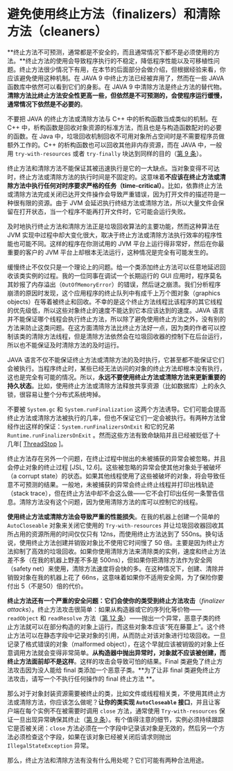 # 避免使用终止方法（finalizers）和清除方法（cleaners）

**终止方法不可预测，通常都是不安全的，而且通常情况下都不是必须使用的方法。**终止方法的使用会导致程序执行的不稳定，降低程序性能以及可移植性问题。终止方法很少情况下有用，在本节的后面部分会做介绍，但根据经验来看，你应该避免使用这种机制。在 JAVA 9 中终止方法已经被弃用了，然而在一些 JAVA 函数库中依然可以看到它们的身影。在 JAVA 9 中清除方法是终止方法的替代物。**清除方法比终止方法安全性更高一些，但依然是不可预测的，会使程序运行缓慢，通常情况下依然是不必要的**。

不要把 JAVA 的终止方法或清除方法与 C++ 中的析构函数当成类似的机制。在 C++ 中，析构函数是回收对象资源的标准方法，而且也是与构造函数配对的必要的函数。在 Java 中，垃圾回收机制回收不可用对象所占空间时是不需要程序员做额外工作的。C++ 的析构函数也可以回收其他非内存资源，而在 JAVA 中，一般用 `try-with-resources` 或者 `try-finally` 块达到同样的目的（[第 9 条][Item9]）。

终止方法和清除方法不能保证其被迅速执行是它的一大缺点。当对象变得不可达时，终止方法或清除方法的执行时间是不固定的。这意味着**不应该在终止方法或清除方法中执行任何对时序要求严格的任务（time-critical）**。比如，依靠终止方法或清除方法完成关闭已达开文件操作会导致严重错误，因为打开文件的描述符是一种很有限的资源。由于 JVM 会延迟执行终结方法或清除方法，所以大量文件会保留在打开状态，当一个程序不能再打开文件时，它可能会运行失败。

及时地执行终止方法和清除方法正是垃圾回收算法的主要功能，然而这种算法在 JVM 实现中过程中却大变化很大，取决于终止方法或清除方法执行效率的程序性能也可能不同。这样的程序在你测试用的 JVM 平台上运行得非常好，然后在你最重要的客户的 JVM 平台上却根本无法运行，这种情况是完全有可能发生的。

缓慢终止不仅仅只是一个理论上的问题。给一个类添加终止方法可以任意地延迟回收该类实例的过程。我的一位同事在调试一个长期运行的 GUI 应用时，程序莫名其妙报了内存溢出（`OutOfMemoryError`）的错误，然后谜之崩溃。我们分析程序崩溃的原因时发现，这个应用程序的终止队列中有成千上万个图对象（graphics objects）在等着被终止和回收。不幸的是这个终止方法线程比该程序的其它线程的优先级低，所以这些对象终止的速度不能达到它本应该达到的速度。JAVA 语言并不能保证哪个线程会执行终止方法，所以除了避免使用终止方法之外，没有别的方法来防止这类问题。在这方面清除方法比终止方法好一点，因为类的作者可以控制该类的清除方法线程，但是清除方法依然会在垃圾回收器的控制下在后台运行，所以也不能保证及时清除方法的及时运行。

JAVA 语言不仅不能保证终止方法或清除方法的及时执行，它甚至都不能保证它们会被执行。当程序终止时，某些已经无法访问的对象的终止方法却根本没有执行，这也是完全有可能的情况。所以，**永远不要使用终止方法或清除方法来更新重要的持久状态**。比如，使用终止方法或清除方法释放共享资源（比如数据库）上的永久锁，很容易让整个分布式系统垮掉。

不要被 `System.gc`  和 `System.runFinalization` 这两个方法诱导。它们可能会提高终止方法或清除方法被执行的几率，但也不保证它们一定会被执行。有两种方法曾经作出这样的保证：`System.runFinalizersOnExit` 和它的兄弟 `Runtime.runFinalizersOnExit` 。然而这些方法有致命缺陷并且已经被贬低了十几年[ [ThreadStop][ThreadStop] ]。

终止方法存在另外一个问题，在终止过程中抛出的未被捕获的异常会被忽略，并且会停止对象的终止过程 [JSL, 12.6]。这些被忽略的异常会使其他对象处于被破坏（a corrupt state）的状态。如果其他线程使用了这些被破坏的对象，将会导致任意不可预测的结果。一般地，未被捕获的异常会终止终止线程并打印出栈轨迹（stack trace），但在终止方法中却不会这么做——它不会打印出任何一条警告信息。清除方法没有这个问题，因为使用清除方法的库可以控制它的线程。

**使用终止方法或清除方法会导致严重的性能损失**。在我的机器上创建一个简单的 `AutoCloseable` 对象来关闭它使用的 `Try-with-resources` 并让垃圾回收器回收其所占用的资源所用的时间仅仅只有 12ns，而使用终止方法达到了 550ns。换句话说，使用终止方法创建并销毁对象比不使用它时间慢了 50 倍。主要是因为终止方法抑制了高效的垃圾回收。如果你使用清除方法来清除类的实例，速度和终止方法差不多（在我的机器上野差不多是 500ns），但如果你把清除方法作为安全网（safety net）来使用，清除方法速度将会快的多。在这种情况下，创建、清除并销毁对象在我的机器上花了 66ns，这意味着如果你不适用安全网，为了保险你要付出 5（不是50）倍的代价。

**终止方法还有一个严重的安全问题：它们会使你的类受到终止方法攻击**（*finalizer attacks*）。终止方法攻击很简单：如果从构造器或它的序列化等价物——`readObject` 和 `readResolve` 方法（[第 12 条][Item12]）——抛出一个异常，恶意子类的终止方法就可以在部分构造的对象上运行，而这些对象本应该“死在藤蔓上”。这个终止方法可以在静态字段中记录对象的引用，从而防止对该对象进行垃圾回收。一旦记录了格式错误的对象（malformed object），在这个早就应该被销毁的对象上任意调用方法就会变得非常简单。**从构造器中抛出异常时，对象就不应该被创建，而终止方法面前却不是这样**。这样的攻击会导致可怕的结果。Final 类避免了终止方法攻击因为没人能给 final 类添加一个恶意子类。**为了让非 final 类避免终止方法攻击，请写一个不执行任何操作的 final 终止方法 **。

那么对于对象封装资源需要被终止的类，比如文件或线程相关类，不使用其终止方法或清除方法，你应该怎么做呢？**让你的类实现 `AutoCloseable` 接口**，并且让客户端在每个实例不在被需要时调用 `close` 方法，通常使用 `Try-with-resources` 保证一旦出现异常确保其终止（[第 9 条][Item9]）。有个值得注意的细节，实例必须持续跟踪它是否被关闭：`close` 方法必须在一个字段中记录该对象是无效的，然后另一个方法必须检查这个字段，如果在该对象已经被关闭后请求则抛出 `IllegalStateException` 异常。

那么，终止方法和清除方法有没有什么用处呢？它们可能有两种合法用途。

[Item9]: url	"在未来填入第 9 条的 url，否则无法进行跳转"
[Item12]: url	"在未来填入第 12 条的url，否则无法进行跳转"
[ThreadStop]: 为什么Thread,stop,Thread.suspend,Thread.resume和Runtime.runFinalizersOnExit会被贬低？	"https://docs.oracle.com/javase/8/docs/technotes/guides/concurrency/threadPri"

